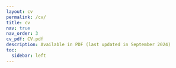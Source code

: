 ```yaml
---
layout: cv
permalink: /cv/
title: cv
nav: true
nav_order: 3
cv_pdf: CV.pdf
description: Available in PDF (last updated in September 2024)
toc:
  sidebar: left
---
```

